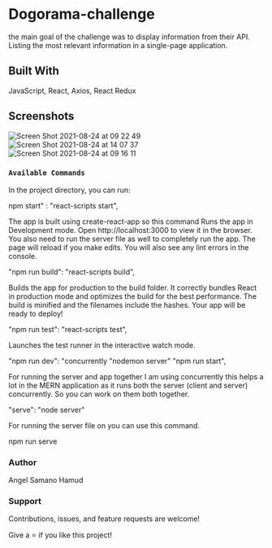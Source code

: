 # Dogorama-challenge

the main goal of the challenge was to display information from their API. Listing the most relevant information in a single-page application.

## Built With

JavaScript,
React,
Axios,
React Redux

## Screenshots

![Screen Shot 2021-08-24 at 09 22 49](https://user-images.githubusercontent.com/69522224/130574440-08722ff2-e970-4f8f-bdab-343796704c25.png)
![Screen Shot 2021-08-24 at 14 07 37](https://user-images.githubusercontent.com/69522224/130613623-43641232-15ac-44ca-b04e-d90e89117d7d.png)
![Screen Shot 2021-08-24 at 09 16 11](https://user-images.githubusercontent.com/69522224/130573625-5530e94a-23a4-4d30-aac4-7151669c82ca.png)

### `Available Commands`

In the project directory, you can run:

npm start" : "react-scripts start",

The app is built using create-react-app so this command Runs the app in Development mode. Open http://localhost:3000 to view it in the browser. You also need to run the server file as well to completely run the app. The page will reload if you make edits. You will also see any lint errors in the console.

"npm run build": "react-scripts build",

Builds the app for production to the build folder. It correctly bundles React in production mode and optimizes the build for the best performance. The build is minified and the filenames include the hashes. Your app will be ready to deploy!

"npm run test": "react-scripts test",

Launches the test runner in the interactive watch mode.

"npm run dev": "concurrently "nodemon server" "npm run start",

For running the server and app together I am using concurrently this helps a lot in the MERN application as it runs both the server (client and server) concurrently. So you can work on them both together.

"serve": "node server"

For running the server file on you can use this command.

npm run serve

### Author 

Angel Samano Hamud 

### Support 

Contributions, issues, and feature requests are welcome!

Give a ⭐️ if you like this project!

